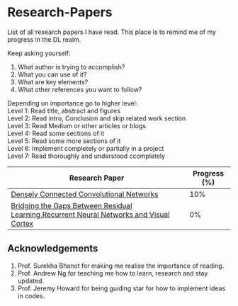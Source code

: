 # Research-Papers
List of all research papers I have read.
This place is to remind me of my progress in the DL realm.

Keep asking yourself:
1. What author is trying to accomplish?
2. What you can use of it?
3. What are key elements?
4. What other references you want to follow?

Depending on importance go to higher level:\
Level 1: Read title, abstract and figures\
Level 2: Read intro, Conclusion and skip related work section\
Level 3: Read Medium or other articles or blogs\
Level 4: Read some sections of it\
Level 5: Read some more sections of it\
Level 6: Implement completely or partially in a project\
Level 7: Read thoroughly and understood ccompletely

| Research Paper                                                                       | Progress (%) |
|--------------------------------------------------------------------------------------|--------------|
|[Densely Connected Convolutional Networks](https://arxiv.org/pdf/1608.06993.pdf)      |           10%|
|[Bridging the Gaps Between Residual Learning,Recurrent Neural Networks and Visual Cortex](https://arxiv.org/pdf/1604.03640.pdf)      |            0%|

## Acknowledgements
1. Prof. Surekha Bhanot for making me realise the importance of reading.
2. Prof. Andrew Ng for teaching me how to learn, research and stay updated.
3. Prof. Jeremy Howard for being guiding star for how to implement ideas in codes.
